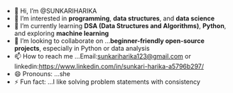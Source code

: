 - 👋 Hi, I’m @SUNKARIHARIKA
- 👀 I’m interested in  **programming**, **data structures**, and **data science**
- 🌱 I’m currently learning **DSA (Data Structures and Algorithms)**, **Python**, and exploring **machine learning**
- 💞️ I’m looking to collaborate on ...**beginner-friendly open-source projects**, especially in Python or data analysis
- 📫 How to reach me ...Email:sunkariharika123@gmail.com or linkedin:https://www.linkedin.com/in/sunkari-harika-a5796b297/
- 😄 Pronouns: ...she
- ⚡ Fun fact: ...I like solving problem statements with consistency

<!---
SUNKARIHARIKA/SUNKARIHARIKA is a ✨ special ✨ repository because its `README.md` (this file) appears on your GitHub profile.
You can click the Preview link to take a look at your changes.
--->

